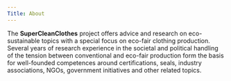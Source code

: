 ```yaml
---
Title: About
---
```


The **SuperCleanClothes** project offers advice and research on eco-sustainable topics with a special focus on eco-fair clothing production. Several years of research experience in the societal and political handling of the tension between conventional and eco-fair production form the basis for well-founded competences around certifications, seals, industry associations, NGOs, government initiatives and other related topics.
